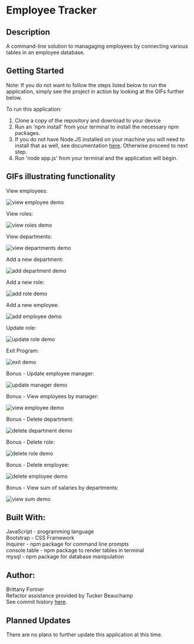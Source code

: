 # Employee Tracker

## Description

A command-line solution to managaging employees by connecting various tables in an employee database.

## Getting Started

Note: If you do not want to follow the steps listed below to run the application, simply see the project in action by looking at the GIFs further below. <br>

To run this application: <br>

1. Clone a copy of the repository and download to your device<br>
2. Run an 'npm install' from your terminal to install the necessary npm packages. <br>
3. If you do not have Node.JS installed on your machine you will need to install that as well, see documentation [here](https://nodejs.org/en/download/). Otherwise proceed to next step. <br>
4. Run 'node app.js' from your terminal and the application will begin.

## GIFs illustrating functionality

View employees:

![view employee demo](assets/view-employees.gif)

View roles:

![view roles demo](assets/view-roles.gif)

View departments:

![view departments demo](assets/view-departments.gif)

Add a new department:

![add department demo](assets/add-view-department.gif)

Add a new role:

![add role demo](assets/add-view-role.gif)

Add a new employee:

![add employee demo](assets/add-view-employee.gif)

Update role:

![update role demo](assets/update-role.gif)

Exit Program:

![exit demo](assets/exit-program.gif)

Bonus - Update employee manager:

![update manager demo](assets/update-manager.gif)

Bonus - View employees by manager:

![view employee demo](assets/by-manager.gif)

Bonus - Delete department:

![delete department demo](assets/del-dept.gif)

Bonus - Delete role:

![delete role demo](assets/del-role.gif)

Bonus - Delete employee:

![delete employee demo](assets/del-emp.gif)

Bonus - View sum of salaries by departments:

![view sum demo](assets/show-budget.gif)

## Built With:

JavaScript - programming language <br>
Bootstrap - CSS Framework <br>
Inquirer - npm package for command line prompts <br>
console.table - npm package to render tables in terminal <br>
mysql - npm package for database manipulation <br>

## Author:

Brittany Fortner <br>
Refactor assistance provided by Tucker Beauchamp <br>
See commit history [here](https://github.com/bfeliz/employee-tracker/graphs/contributors).

## Planned Updates

There are no plans to further update this application at this time.

